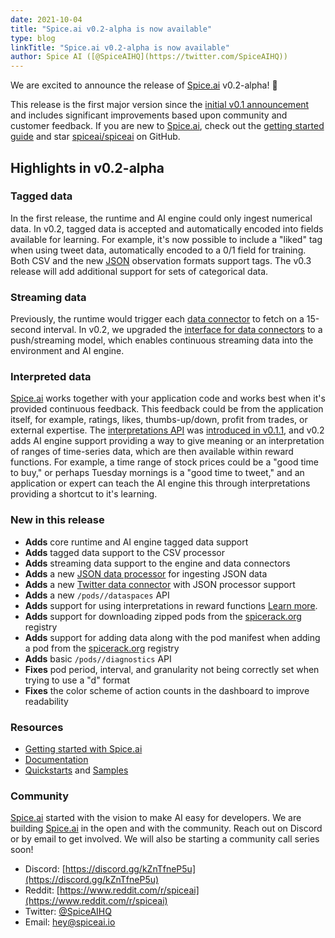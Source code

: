 ```yaml
---
date: 2021-10-04
title: "Spice.ai v0.2-alpha is now available"
type: blog
linkTitle: "Spice.ai v0.2-alpha is now available"
author: Spice AI ([@SpiceAIHQ](https://twitter.com/SpiceAIHQ))
---
```


We are excited to announce the release of [Spice.ai](http://Spice.ai) v0.2-alpha! 🎉

This release is the first major version since the [initial v0.1 announcement](https://blog.spiceai.org/posts/2021/09/07/introducing-spice.ai-open-source-time-series-ai-for-developers/) and includes significant improvements based upon community and customer feedback. If you are new to [Spice.ai](http://Spice.ai), check out the [getting started guide](https://docs.spiceai.org/getting-started/) and star [spiceai/spiceai](https://github.com/spiceai/spiceai) on GitHub.

## Highlights in v0.2-alpha

### Tagged data

In the first release, the runtime and AI engine could only ingest numerical data. In v0.2, tagged data is accepted and automatically encoded into fields available for learning. For example, it's now possible to include a "liked" tag when using tweet data, automatically encoded to a 0/1 field for training. Both CSV and the new [JSON](https://github.com/spiceai/data-components-contrib/blob/trunk/dataprocessors/json/README.md) observation formats support tags. The v0.3 release will add additional support for sets of categorical data.

### Streaming data

Previously, the runtime would trigger each [data connector](https://github.com/spiceai/data-components-contrib/blob/trunk/dataconnectors/README.md) to fetch on a 15-second interval. In v0.2, we upgraded the [interface for data connectors](https://github.com/spiceai/data-components-contrib/blob/trunk/dataconnectors/dataconnector.go) to a push/streaming model, which enables continuous streaming data into the environment and AI engine.

### Interpreted data

[Spice.ai](http://Spice.ai) works together with your application code and works best when it's provided continuous feedback. This feedback could be from the application itself, for example, ratings, likes, thumbs-up/down, profit from trades, or external expertise. The [interpretations API](https://docs.spiceai.org/concepts/interpretations) was [introduced in v0.1.1](https://github.com/spiceai/spiceai/blob/trunk/docs/release_notes/v0.1.1-alpha.md), and v0.2 adds AI engine support providing a way to give meaning or an interpretation of ranges of time-series data, which are then available within reward functions. For example, a time range of stock prices could be a "good time to buy," or perhaps Tuesday mornings is a "good time to tweet," and an application or expert can teach the AI engine this through interpretations providing a shortcut to it's learning.

### New in this release

- **Adds** core runtime and AI engine tagged data support
- **Adds** tagged data support to the CSV processor
- **Adds** streaming data support to the engine and data connectors
- **Adds** a new [JSON data processor](https://github.com/spiceai/data-components-contrib/blob/trunk/dataprocessors/json/README.md) for ingesting JSON data
- **Adds** a new [Twitter data connector](https://github.com/spiceai/data-components-contrib/blob/trunk/dataconnectors/twitter/twitter.go) with JSON processor support
- **Adds** a new `/pods//dataspaces` API
- **Adds** support for using interpretations in reward functions [Learn more](https://docs.spiceai.org/concepts/interpretations).
- **Adds** support for downloading zipped pods from the [spicerack.org](http://spicerack.org) registry
- **Adds** support for adding data along with the pod manifest when adding a pod from the [spicerack.org](http://spicerack.org) registry
- **Adds** basic `/pods//diagnostics` API
- **Fixes** pod period, interval, and granularity not being correctly set when trying to use a "d" format
- **Fixes** the color scheme of action counts in the dashboard to improve readability

### Resources

- [Getting started with Spice.ai](https://docs.spiceai.org/getting-started/)
- [Documentation](https://docs.spiceai.org/)
- [Quickstarts](https://github.com/spiceai/quickstarts/blob/trunk/README.md) and [Samples](https://github.com/spiceai/samples/blob/trunk/README.md)

### Community

[Spice.ai](http://Spice.ai) started with the vision to make AI easy for developers. We are building [Spice.ai](http://Spice.ai) in the open and with the community. Reach out on Discord or by email to get involved. We will also be starting a community call series soon!

- Discord: [https://discord.gg/kZnTfneP5u](https://discord.gg/kZnTfneP5u)
- Reddit: [https://www.reddit.com/r/spiceai](https://www.reddit.com/r/spiceai)
- Twitter: [@SpiceAIHQ](https://twitter.com/spiceaihq)
- Email: [hey@spiceai.io](mailto:team@spiceai.io)
